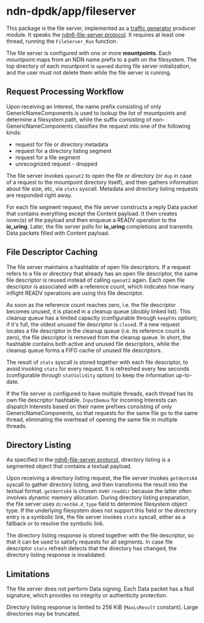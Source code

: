 # ndn-dpdk/app/fileserver

This package is the file server, implemented as a [traffic generator](../tg) producer module.
It speaks the [ndn6-file-server protocol](https://github.com/yoursunny/ndn6-tools/blob/main/file-server.md).
It requires at least one thread, running the `FileServer_Run` function.

The file server is configured with one or more **mountpoints**.
Each mountpoint maps from an NDN name prefix to a path on the filesystem.
The top directory of each mountpoint is `open`ed during file server initialization, and the user must not delete them while the file server is running.

## Request Processing Workflow

Upon receiving an Interest, the name prefix consisting of only GenericNameComponents is used to lookup the list of mountpoints and determine a filesystem path, while the suffix consisting of non-GenericNameComponents classifies the request into one of the following kinds:

* request for file or directory metadata
* request for a directory listing segment
* request for a file segment
* unrecognized request - dropped

The file server invokes `openat2` to open the file or directory (or `dup` in case of a request to the mountpoint directory itself), and then gathers information about file size, etc, via `statx` syscall.
Metadata and directory listing requests are responded right away.

For each file segment request, the file server constructs a reply Data packet that contains everything except the Content payload.
It then creates iovec(s) of the payload and then enqueue a READV operation to the **io\_uring**.
Later, the file server polls for **io\_uring** completions and transmits Data packets filled with Content payload.

## File Descriptor Caching

The file server maintains a hashtable of open file descriptors.
If a request refers to a file or directory that already has an open file descriptor, the same file descriptor is reused instead of calling `openat2` again.
Each open file descriptor is associated with a reference count, which indicates how many inflight READV operations are using this file descriptor.

As soon as the reference count reaches zero, i.e. the file descriptor becomes unused, it is placed in a cleanup queue (doubly linked list).
This cleanup queue has a limited capacity (configurable through `keepFds` option); if it's full, the oldest unused file descriptor is `close`d.
If a new request locates a file descriptor in the cleanup queue (i.e. its reference count is zero), the file descriptor is removed from the cleanup queue.
In short, the hashtable contains both active and unused file descriptors, while the cleanup queue forms a FIFO cache of unused file descriptors.

The result of `statx` syscall is stored together with each file descriptor, to avoid invoking `statx` for every request.
It is refreshed every few seconds (configurable through `statValidity` option) to keep the information up-to-date.

If the file server is configured to have multiple threads, each thread has its own file descriptor hashtable.
`InputDemux` for incoming Interests can dispatch Interests based on their name prefixes consisting of only GenericNameComponents, so that requests for the same file go to the same thread, eliminating the overhead of opening the same file in multiple threads.

## Directory Listing

As specified in the [ndn6-file-server protocol](https://github.com/yoursunny/ndn6-tools/blob/main/file-server.md), directory listing is a segmented object that contains a textual payload.

Upon receiving a directory listing request, the file server invokes `getdents64` syscall to gather directory listing, and then transforms the result into the textual format.
`getdents64` is chosen over `readdir` because the latter often involves dynamic memory allocation.
During directory listing preparation, the file server uses `dirent64.d_type` field to determine filesystem object type.
If the underlying filesystem does not support this field or the directory entry is a symbolic link, the file server invokes `statx` syscall, either as a fallback or to resolve the symbolic link.

The directory listing response is stored together with the file descriptor, so that it can be used to satisfy requests for all segments.
In case file descriptor `statx` refresh detects that the directory has changed, the directory listing response is invalidated.

## Limitations

The file server does not perform Data signing.
Each Data packet has a Null signature, which provides no integrity or authenticity protection.

Directory listing response is limited to 256 KiB (`MaxLsResult` constant).
Large directories may be truncated.
